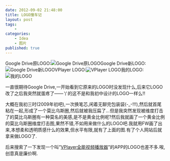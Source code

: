 ```yaml
---
date: 2012-09-02 21:48:00
title: LOGO撞车记
layout: post
tags:
    - 
categories:
    - Idea
    - 图片
published: true
---
```


Google Drive原LOGO:![Google Drive原LOGO](https://byfiles.storage.live.com/y1pXh3Bcc6oK2z-0fgN9qNN1m_A5B24y_CnjXSYGwZE3lt7KLWEHA-bVn7nRxUhs7OPbzp1A6fBuLWJZCX6aG4g4Q/googledrivelogo2.jpg)Google Drive新LOGO:![Google Drive新LOGO](https://byfiles.storage.live.com/y1pV1B1_lsugbf-rmRs6GC9boRQiaTHCf24OnxcTQs74fk0Uo0h3QoEX5ZXIu-vJFQOTAdjRmpM859WXHLnPhSC-w/googledrivelogo1.jpg)VPlayer LOGO:![VPlayer LOGO](https://byfiles.storage.live.com/y1pYF69-QDvLr3gWPaSNnOjODIXMAOhxOOc30U_IpEqKJZ1G1l0U3ROPGwbl9RpO9fcBd0wi7FD1neXnwLFkA4W9Q/vplayerlogo.jpg)我的LOGO:![我的LOGO](https://byfiles.storage.live.com/y1pjhgEom_iZQPGhDPKs74xUapHGXfDwtsNa_T2rZ-wB6Sjex3rxl5I3MSU2wYSFPlkhcgichbNLWO-EQKgDK4LbQ/logo.jpg)

一直很期待Google Drive,一开始看到它原来的LOGO时没发现什么,后来它LOGO改了之后我突然就蛋疼了——丫的这不是和我初中设计的LOGO一样么!!

大概在我初三时(2009年初吧),一次换笔芯,闲着无聊完包装袋(-_-!!!),然后就首尾粘在一起,形成了一个莫比乌斯圈,然后就被我压扁了…但是我突然发现被维度打击了的莫比乌斯圈有一种莫名的美感,是不是黄金比例呢?然后我就画了一个黄金比例的莫比乌斯圈维度打击图,果然不错,不如用来做什么的LOGO吧.我就用FW画了出来,本想柔和透明质感什么的效果,但水平有限,就有了上面的图.有了个人网站后就拿来做LOGO了.

后来搜索了一下发现一个叫”[VPlayer全能视频播放器](https://vplayer.net/)”的APP的LOGO也差不多.唉,创意真是廉价啊.